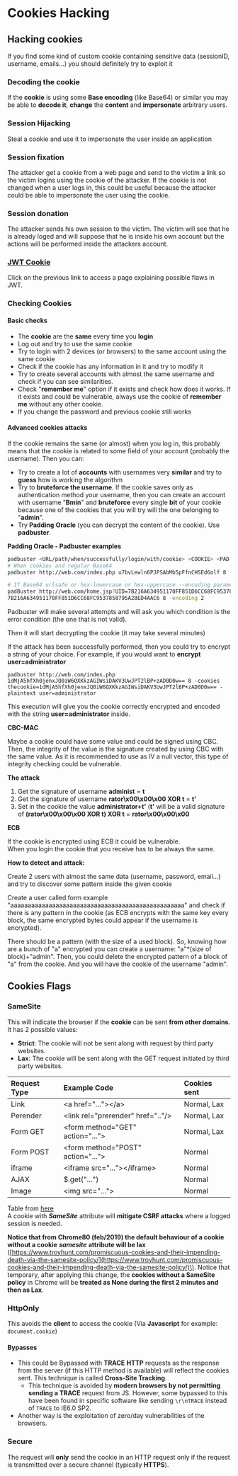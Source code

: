 # Cookies Hacking

## Hacking cookies

If you find some kind of custom cookie containing sensitive data \(sessionID, username, emails...\) you should definitely try to exploit it

### Decoding the cookie

If the **cookie** is using some **Base encoding** \(like Base64\) or similar you may be able to **decode it**, **change** the **content** and **impersonate** arbitrary users.

### Session Hijacking

Steal a cookie and use it to impersonate the user inside an application

### Session fixation

The attacker get a cookie from a web page and send to the victim a link so the victim logins using the cookie of the attacker. If the cookie is not changed when a user logs in, this could be useful because the attacker could be able to impersonate the user using the cookie.

### Session donation

The attacker sends his own session to the victim. The victim will see that he is already loged and will suppose that he is inside his own account but the actions will be performed inside the attackers account.

### [JWT Cookie](hacking-jwt-json-web-tokens.md)

Click on the previous link to access a page explaining possible flaws in JWT.

### Checking Cookies

#### **Basic checks**

* The **cookie** are the **same** every time you **login**
* Log out and try to use the same cookie
* Try to login with 2 devices \(or browsers\) to the same account using the same cookie
* Check if the cookie has any information in it and try to modify it
* Try to create several accounts with almost the same username and check if you can see similarities.
* Check "**remember me**" option if it exists and check how does it works. If it exists and could be vulnerable, always use the cookie of **remember me** without any other cookie.
* If you change the password and previous cookie still works

#### **Advanced cookies attacks**

If the cookie remains the same \(or almost\) when you log in, this probably means that the cookie is related to some field of your account \(probably the username\). Then you can:

* Try to create a lot of **accounts** with usernames very **similar** and try to **guess** how is working the algorithm
* Try to **bruteforce the username**. If the cookie saves only as authentication method your username, then you can create an account with username "**Bmin**" and **bruteforce** every single **bit** of your cookie because one of the cookies that you will try will the one belonging to "**admin**".
* Try **Padding** **Oracle** \(you can decrypt the content of the cookie\). Use **padbuster**.

**Padding Oracle - Padbuster examples**

```bash
padbuster <URL/path/when/successfully/login/with/cookie> <COOKIE> <PAD[8-16]>
# When cookies and regular Base64
padbuster http://web.com/index.php u7bvLewln6PJPSAbMb5pFfnCHSEd6olf 8 -cookies auth=u7bvLewln6PJPSAbMb5pFfnCHSEd6olf

# If Base64 urlsafe or hex-lowercase or hex-uppercase --encoding parameter is needed, for example:
padBuster http://web.com/home.jsp?UID=7B216A634951170FF851D6CC68FC9537858795A28ED4AAC6
7B216A634951170FF851D6CC68FC9537858795A28ED4AAC6 8 -encoding 2
```

Padbuster will make several attempts and will ask you which condition is the error condition \(the one that is not valid\).

Then it will start decrypting the cookie \(it may take several minutes\)

If the attack has been successfully performed, then you could try to encrypt a string of your choice. For example, if you would want to **encrypt** **user=administrator**

```text
padbuster http://web.com/index.php 1dMjA5hfXh0jenxJQ0iW6QXKkzAGIWsiDAKV3UwJPT2lBP+zAD0D0w== 8 -cookies thecookie=1dMjA5hfXh0jenxJQ0iW6QXKkzAGIWsiDAKV3UwJPT2lBP+zAD0D0w== -plaintext user=administrator
```

This execution will give you the cookie correctly encrypted and encoded with the string **user=administrator** inside.

**CBC-MAC**

Maybe a cookie could have some value and could be signed using CBC. Then, the integrity of the value is the signature created by using CBC with the same value. As it is recommended to use as IV a null vector, this type of integrity checking could be vulnerable.

**The attack**

1. Get the signature of username **administ** =  **t**
2. Get the signature of username **rator\x00\x00\x00 XOR t** = **t'**
3. Set in the cookie the value **administrator+t'** \(**t'** will be a valid signature of **\(rator\x00\x00\x00 XOR t\) XOR t** = **rator\x00\x00\x00**

**ECB**

If the cookie is encrypted using ECB it could be vulnerable.  
When you login the cookie that you receive has to be always the same.

**How to detect and attack:**

Create 2 users with almost the same data \(username, password, email...\) and try to discover some pattern inside the given cookie

Create a user called form example "aaaaaaaaaaaaaaaaaaaaaaaaaaaaaaaaaaaaaaaaaaaaaaaaaa" and check if there is any pattern in the cookie \(as ECB encrypts with the same key every block, the same encrypted bytes could appear if the username is encrypted\).

There should be a pattern \(with the size of a used block\). So, knowing how are a bunch of "a" encrypted you can create a username: "a"\*\(size of block\)+"admin". Then, you could delete the encrypted pattern of a block of "a" from the cookie. And you will have the cookie of the username "admin".

## Cookies Flags

### SameSite

This will indicate the browser if the **cookie** can be sent **from other domains**. It has 2 possible values:

* **Strict**: The cookie will not be sent along with request by third party websites.
* **Lax**: The cookie will be sent along with the GET request initiated by third party websites.

| **Request Type** | **Example Code** | **Cookies sent** |
| :--- | :--- | :--- |
| Link | &lt;a href="..."&gt;&lt;/a&gt; | Normal, Lax |
| Perender | &lt;link rel="prerender" href=".."/&gt; | Normal, Lax |
| Form GET | &lt;form method="GET" action="..."&gt; | Normal, Lax |
| Form POST | &lt;form method="POST" action="..."&gt; | Normal |
| iframe | &lt;iframe src="..."&gt;&lt;/iframe&gt; | Normal |
| AJAX | $.get\("..."\) | Normal |
| Image | &lt;img src="..."&gt; | Normal |

Table from [here](https://www.netsparker.com/blog/web-security/same-site-cookie-attribute-prevent-cross-site-request-forgery/)  
A cookie with _**SameSite**_ attribute will **mitigate CSRF attacks** where a logged session is needed.

**Notice that from Chrome80 \(feb/2019\) the default behaviour of a cookie without a cookie** _**samesite**_ **attribute will be lax** \([https://www.troyhunt.com/promiscuous-cookies-and-their-impending-death-via-the-samesite-policy/](https://www.troyhunt.com/promiscuous-cookies-and-their-impending-death-via-the-samesite-policy/)\). Notice that temporary, after applying this change, the **cookies without a SameSite** **policy** in Chrome will be **treated as None during the first 2 minutes and then as Lax**.

### HttpOnly

This avoids the **client** to access the cookie \(Via **Javascript** for example: `document.cookie`\)

#### **Bypasses**

* This could be Bypassed with **TRACE** **HTTP** requests as the response from the server \(if this HTTP method is available\) will reflect the cookies sent. This technique is called **Cross-Site Tracking**.
  * This technique is avoided by **modern browsers by not permitting sending a TRACE** request from JS. However, some bypassed to this have been found in specific software like sending `\r\nTRACE` instead of `TRACE` to IE6.0 SP2.
* Another way is the exploitation of zero/day vulnerabilities of the browsers.

### Secure

The request will **only** send the cookie in an HTTP request only if the request is transmitted over a secure channel \(typically **HTTPS**\).

